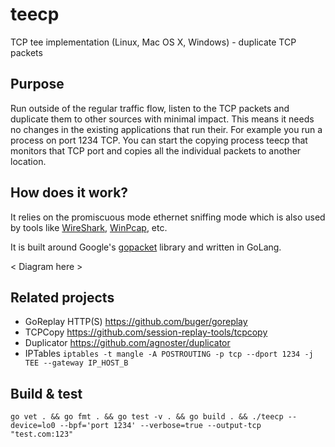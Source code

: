 # teecp
TCP tee implementation (Linux, Mac OS X, Windows) - duplicate TCP packets

## Purpose
Run outside of the regular traffic flow, listen to the TCP packets and duplicate them
to other sources with minimal impact. This means it needs no changes in the
existing applications that run their. For example you run a process on port 
1234 TCP. You can start the copying process teecp that monitors that TCP port
and copies all the individual packets to another location.

## How does it work?
It relies on the promiscuous mode ethernet sniffing mode which is also used by 
tools like [WireShark](https://www.wireshark.org/), [WinPcap](https://www.winpcap.org/), etc.

It is built around Google's [gopacket](https://github.com/google/gopacket) library and written in GoLang.

< Diagram here >

## Related projects
- GoReplay HTTP(S) https://github.com/buger/goreplay
- TCPCopy https://github.com/session-replay-tools/tcpcopy
- Duplicator https://github.com/agnoster/duplicator
- IPTables `iptables -t mangle -A POSTROUTING -p tcp --dport 1234 -j TEE --gateway IP_HOST_B`

## Build & test
```
go vet . && go fmt . && go test -v . && go build . && ./teecp --device=lo0 --bpf='port 1234' --verbose=true --output-tcp "test.com:123"
```